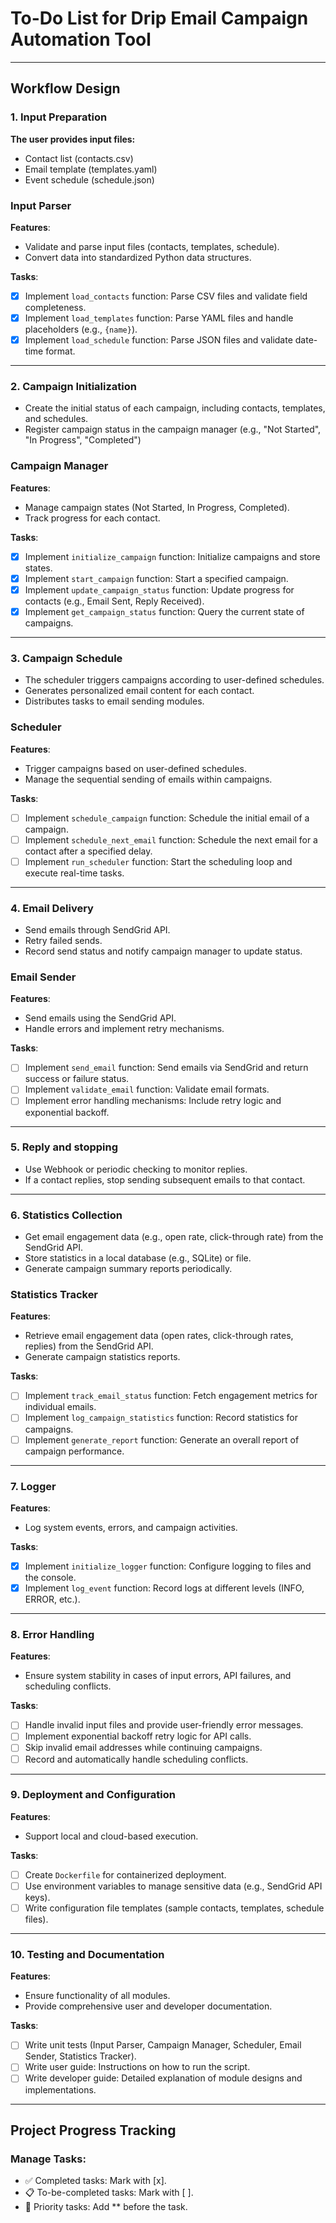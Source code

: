 # To-Do List for Drip Email Campaign Automation Tool

---

## Workflow Design
### 1. Input Preparation

**The user provides input files:**
- Contact list (contacts.csv)
- Email template (templates.yaml)
- Event schedule (schedule.json)

### Input Parser
**Features**:
- Validate and parse input files (contacts, templates, schedule).
- Convert data into standardized Python data structures.

**Tasks**:
- [x] Implement `load_contacts` function: Parse CSV files and validate field completeness.
- [x] Implement `load_templates` function: Parse YAML files and handle placeholders (e.g., `{name}`).
- [x] Implement `load_schedule` function: Parse JSON files and validate date-time format.

---

### 2. Campaign Initialization
- Create the initial status of each campaign, including contacts, templates, and schedules.
- Register campaign status in the campaign manager (e.g., "Not Started", "In Progress", "Completed")

### Campaign Manager
**Features**:
- Manage campaign states (Not Started, In Progress, Completed).
- Track progress for each contact.

**Tasks**:
- [x] Implement `initialize_campaign` function: Initialize campaigns and store states.
- [x] Implement `start_campaign` function: Start a specified campaign.
- [x] Implement `update_campaign_status` function: Update progress for contacts (e.g., Email Sent, Reply Received).
- [x] Implement `get_campaign_status` function: Query the current state of campaigns.

---

### 3. Campaign Schedule
- The scheduler triggers campaigns according to user-defined schedules.
- Generates personalized email content for each contact.
- Distributes tasks to email sending modules.

### Scheduler
**Features**:
- Trigger campaigns based on user-defined schedules.
- Manage the sequential sending of emails within campaigns.

**Tasks**:
- [ ] Implement `schedule_campaign` function: Schedule the initial email of a campaign.
- [ ] Implement `schedule_next_email` function: Schedule the next email for a contact after a specified delay.
- [ ] Implement `run_scheduler` function: Start the scheduling loop and execute real-time tasks.

---

### 4. Email Delivery
- Send emails through SendGrid API.
- Retry failed sends.
- Record send status and notify campaign manager to update status.
### Email Sender
**Features**:
- Send emails using the SendGrid API.
- Handle errors and implement retry mechanisms.

**Tasks**:
- [ ] Implement `send_email` function: Send emails via SendGrid and return success or failure status.
- [ ] Implement `validate_email` function: Validate email formats.
- [ ] Implement error handling mechanisms: Include retry logic and exponential backoff.

---

### 5. Reply and stopping
- Use Webhook or periodic checking to monitor replies.
- If a contact replies, stop sending subsequent emails to that contact.

---

### 6. Statistics Collection
- Get email engagement data (e.g., open rate, click-through rate) from the SendGrid API.
- Store statistics in a local database (e.g., SQLite) or file.
- Generate campaign summary reports periodically.

### Statistics Tracker
**Features**:
- Retrieve email engagement data (open rates, click-through rates, replies) from the SendGrid API.
- Generate campaign statistics reports.

**Tasks**:
- [ ] Implement `track_email_status` function: Fetch engagement metrics for individual emails.
- [ ] Implement `log_campaign_statistics` function: Record statistics for campaigns.
- [ ] Implement `generate_report` function: Generate an overall report of campaign performance.

---

### 7. Logger
**Features**:
- Log system events, errors, and campaign activities.

**Tasks**:
- [x] Implement `initialize_logger` function: Configure logging to files and the console.
- [x] Implement `log_event` function: Record logs at different levels (INFO, ERROR, etc.).

---

### 8. Error Handling
**Features**:
- Ensure system stability in cases of input errors, API failures, and scheduling conflicts.

**Tasks**:
- [ ] Handle invalid input files and provide user-friendly error messages.
- [ ] Implement exponential backoff retry logic for API calls.
- [ ] Skip invalid email addresses while continuing campaigns.
- [ ] Record and automatically handle scheduling conflicts.

---

### 9. Deployment and Configuration
**Features**:
- Support local and cloud-based execution.

**Tasks**:
- [ ] Create `Dockerfile` for containerized deployment.
- [ ] Use environment variables to manage sensitive data (e.g., SendGrid API keys).
- [ ] Write configuration file templates (sample contacts, templates, schedule files).

---

### 10. Testing and Documentation
**Features**:
- Ensure functionality of all modules.
- Provide comprehensive user and developer documentation.

**Tasks**:
- [ ] Write unit tests (Input Parser, Campaign Manager, Scheduler, Email Sender, Statistics Tracker).
- [ ] Write user guide: Instructions on how to run the script.
- [ ] Write developer guide: Detailed explanation of module designs and implementations.

---

## Project Progress Tracking
### Manage Tasks:
- ✅ Completed tasks: Mark with [x].
- 📋 To-be-completed tasks: Mark with [ ].
- 📌 Priority tasks: Add ** before the task.